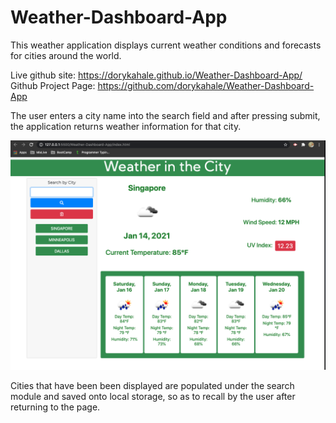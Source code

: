 # Weather-Dashboard-App
This weather application displays current weather conditions and forecasts for cities around the world.

Live github site: https://dorykahale.github.io/Weather-Dashboard-App/
Github Project Page: https://github.com/dorykahale/Weather-Dashboard-App

The user enters a city name into the search field and after pressing submit, the application returns weather information for that city.

![Weather in the City application](/images/Weather-In-The-City.png)

Cities that have been been displayed are populated under the search module and saved onto local storage, so as to recall by the user after returning to the page. 


